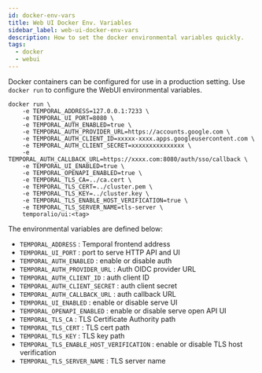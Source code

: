 ```yaml
---
id: docker-env-vars
title: Web UI Docker Env. Variables
sidebar_label: web-ui-docker-env-vars
description: How to set the docker environmental variables quickly.
tags:
  - docker
  - webui
---
```


Docker containers can be configured for use in a production setting.
Use `docker run` to configure the WebUI environmental variables.

```
docker run \
    -e TEMPORAL_ADDRESS=127.0.0.1:7233 \
    -e TEMPORAL_UI_PORT=8080 \
    -e TEMPORAL_AUTH_ENABLED=true \
    -e TEMPORAL_AUTH_PROVIDER_URL=https://accounts.google.com \
    -e TEMPORAL_AUTH_CLIENT_ID=xxxxx-xxxx.apps.googleusercontent.com \
    -e TEMPORAL_AUTH_CLIENT_SECRET=xxxxxxxxxxxxxxx \
    -e TEMPORAL_AUTH_CALLBACK_URL=https://xxxx.com:8080/auth/sso/callback \
    -e TEMPORAL_UI_ENABLED=true \
    -e TEMPORAL_OPENAPI_ENABLED=true \
    -e TEMPORAL_TLS_CA=../ca.cert \
    -e TEMPORAL_TLS_CERT=../cluster.pem \
    -e TEMPORAL_TLS_KEY=../cluster.key \
    -e TEMPORAL_TLS_ENABLE_HOST_VERIFICATION=true \
    -e TEMPORAL_TLS_SERVER_NAME=tls-server \
    temporalio/ui:<tag>
```

The environmental variables are defined below:

- `TEMPORAL_ADDRESS` : Temporal frontend address
- `TEMPORAL_UI_PORT` : port to serve HTTP API and UI
- `TEMPORAL_AUTH_ENABLED` : enable or disable auth
- `TEMPORAL_AUTH_PROVIDER_URL` : Auth OIDC provider URL
- `TEMPORAL_AUTH_CLIENT_ID` : auth client ID
- `TEMPORAL_AUTH_CLIENT_SECRET` : auth client secret
- `TEMPORAL_AUTH_CALLBACK_URL` : auth callback URL
- `TEMPORAL_UI_ENABLED` : enable or disable serve UI
- `TEMPORAL_OPENAPI_ENABLED` : enable or disable serve open API UI
- `TEMPORAL_TLS_CA` : TLS Certificate Authority path
- `TEMPORAL_TLS_CERT` : TLS cert path
- `TEMPORAL_TLS_KEY` : TLS key path
- `TEMPORAL_TLS_ENABLE_HOST_VERIFICATION` : enable or disable TLS host verification
- `TEMPORAL_TLS_SERVER_NAME` : TLS server name
